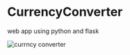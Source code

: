 # CurrencyConverter
web app using python and flask 

![currncy converter](https://user-images.githubusercontent.com/65376456/89775129-da332a00-db0f-11ea-9d63-eb5747c2ce59.PNG)
